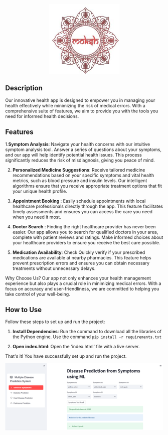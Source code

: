 <div align="center">
  <img src="./components/images/logo.jpeg">
</div>

## Description
Our innovative health app is designed to empower you in managing your health effectively while minimizing the risk of medical errors. With a comprehensive suite of features, we aim to provide you with the tools you need for informed health decisions.

## Features
1.**Symptom Analysis**: Navigate your health concerns with our intuitive symptom analysis tool. Answer a series of questions about your symptoms, and our app will help identify potential health issues. This process significantly reduces the risk of misdiagnosis, giving you peace of mind.

2. **Personalized Medicine Suggestions**: Receive tailored medicine recommendations based on your specific symptoms and vital health metrics, such as blood pressure and insulin levels. Our intelligent algorithms ensure that you receive appropriate treatment options that fit your unique health profile.

3. **Appointment Booking** : Easily schedule appointments with local healthcare professionals directly through the app. This feature facilitates timely assessments and ensures you can access the care you need when you need it most.

4. **Doctor Search** : Finding the right healthcare provider has never been easier. Our app allows you to search for qualified doctors in your area, complete with patient reviews and ratings. Make informed choices about your healthcare providers to ensure you receive the best care possible.

5. **Medication Availability**: Check Quickly verify if your prescribed medications are available at nearby pharmacies. This feature helps prevent prescription errors and ensures you can obtain necessary treatments without unnecessary delays.

Why Choose Us? Our app not only enhances your health management experience but also plays a crucial role in minimizing medical errors. With a focus on accuracy and user-friendliness, we are committed to helping you take control of your well-being.


## How to Use

Follow these steps to set up and run the project:

1. **Install Dependencies**: Run the command to download all the libraries of the Python engine. Use the command `pip install -r requirements.txt`


2. **Open index.html**: Open the 'index.html' file with a live server.

That's it! You have successfully set up and run the project.
<div align="center">
  <img src="./components/images/moksh.png">
</div>
